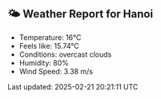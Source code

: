 <!-- WEATHER-START -->
## 🌤 Weather Report for Hanoi

- Temperature: 16°C
- Feels like: 15.74°C
- Conditions: overcast clouds
- Humidity: 80%
- Wind Speed: 3.38 m/s

Last updated: 2025-02-21 20:21:11 UTC
<!-- WEATHER-END -->
